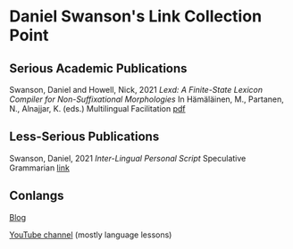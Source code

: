 # Daniel Swanson's Link Collection Point

## Serious Academic Publications

Swanson, Daniel and Howell, Nick, 2021 _Lexd: A Finite-State Lexicon Compiler for Non-Suffixational Morphologies_ In Hämäläinen, M., Partanen, N., Alnajjar, K. (eds.) Multilingual Facilitation [pdf](https://helda.helsinki.fi/bitstream/handle/10138/327807/13_Swanson_Howell_Multilingual_Facilitation.pdf?sequence=2)

## Less-Serious Publications

Swanson, Daniel, 2021 _Inter-Lingual Personal Script_ Speculative Grammarian [link](https://specgram.com/CLXXXIX.2/10.swanson.ilps.html)

## Conlangs

[Blog](https://crazyninjageeks.wordpress.com/2015/11/28/introduction-to-kayfdanfsantaptvlirtsangbesputvombngagtvlimpkayfsnafkayfgaf-boptvegpdaffshofbompvlimpgafvlimpgaf/)

[YouTube channel](https://www.youtube.com/channel/UCDEnQPb2DGDdozI6kOCHPfw) (mostly language lessons)